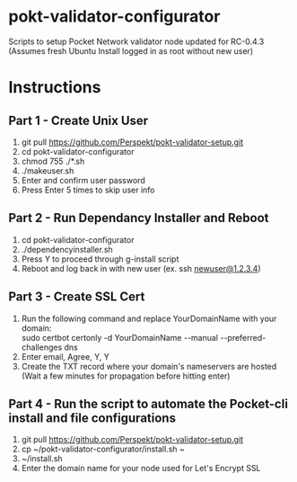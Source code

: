 # pokt-validator-configurator
Scripts to setup Pocket Network validator node updated for RC-0.4.3  
(Assumes fresh Ubuntu Install logged in as root without new user)

# Instructions
## Part 1 - Create Unix User
1. git pull https://github.com/Perspekt/pokt-validator-setup.git
2. cd pokt-validator-configurator
3. chmod 755 ./*.sh
4. ./makeuser.sh
5. Enter and confirm user password
6. Press Enter 5 times to skip user info

## Part 2 - Run Dependancy Installer and Reboot
1. cd pokt-validator-configurator
2. ./dependencyinstaller.sh
3. Press Y to proceed through g-install script
4. Reboot and log back in with new user (ex. ssh newuser@1.2.3.4)

## Part 3 - Create SSL Cert
1. Run the following command and replace YourDomainName with your domain:  
sudo certbot certonly -d  YourDomainName --manual --preferred-challenges dns 
2. Enter email, Agree, Y, Y
3. Create the TXT record where your domain's nameservers are hosted (Wait a few minutes for propagation before hitting enter)

## Part 4 - Run the script to automate the Pocket-cli install and file configurations
1. git pull https://github.com/Perspekt/pokt-validator-setup.git
2. cp ~/pokt-validator-configurator/install.sh ~
3. ~/install.sh
4. Enter the domain name for your node used for Let's Encrypt SSL

